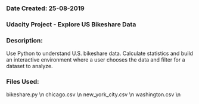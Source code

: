 ### Date Created: 25-08-2019

### Udacity Project - Explore US Bikeshare Data

### Description:
Use Python to understand U.S. bikeshare data. Calculate statistics and build an interactive environment where a user chooses the data and filter for a dataset to analyze.

### Files Used:

bikeshare.py \n
chicago.csv \n
new_york_city.csv \n
washington.csv \n

